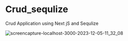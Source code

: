 # Crud_sequlize
Crud Application using Next jS and Sequlize 

![screencapture-localhost-3000-2023-12-05-11_32_08](https://github.com/KomalR2003/Crud_sequlize/assets/138985585/c12316dd-b319-4bf8-9b1f-43c6b96fff0b)

